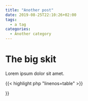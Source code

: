 ```yaml
---
title: "Another post"
date: 2019-08-25T22:10:26+02:00
tags:
  - a tag
categories:
  - Another category
---
```


# The big skit

Lorem ipsum dolor sit amet.

{{< highlight php "linenos=table" >}}
<?php
echo "Hey";
{{< / highlight >}}
